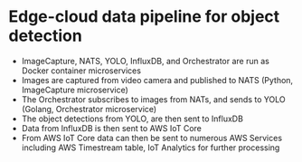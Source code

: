 # Edge-cloud data pipeline for object detection
- ImageCapture, NATS, YOLO, InfluxDB, and Orchestrator are run as Docker container microservices
- Images are captured from video camera and published to NATS (Python, ImageCapture microservice)
- The Orchestrator subscribes to images from NATs, and sends to YOLO (Golang, Orchestrator microservice)
- The object detections from YOLO, are then sent to InfluxDB 
- Data from InfluxDB is then sent to AWS IoT Core
- From AWS IoT Core data can then be sent to numerous AWS Services including AWS Timestream table, IoT Analytics for further processing

